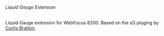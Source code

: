 ###### Liquid Gauge Extension
Liquid Gauge extension for WebFocus 8200.
Based on the d3 pluging by [Curtis Bratton](http://bl.ocks.org/brattonc/5e5ce9beee483220e2f6).
